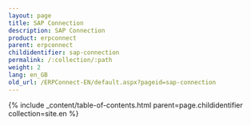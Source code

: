 ```yaml
---
layout: page
title: SAP Connection
description: SAP Connection
product: erpconnect
parent: erpconnect
childidentifier: sap-connection
permalink: /:collection/:path
weight: 2
lang: en_GB
old_url: /ERPConnect-EN/default.aspx?pageid=sap-connection
---
```



{% include _content/table-of-contents.html parent=page.childidentifier collection=site.en %}
